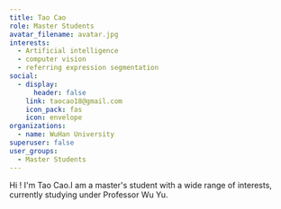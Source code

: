 ```yaml
---
title: Tao Cao
role: Master Students
avatar_filename: avatar.jpg
interests:
  - Artificial intelligence
  - computer vision
  - referring expression segmentation
social:
  - display:
      header: false
    link: taocao18@gmail.com
    icon_pack: fas
    icon: envelope
organizations:
  - name: WuHan University
superuser: false
user_groups:
  - Master Students
---
```

H﻿i ! I'm Tao Cao.I am a master's student with a wide range of interests, currently studying under Professor Wu Yu.